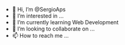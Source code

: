 - 👋 Hi, I’m @SergioAps
- 👀 I’m interested in ...
- 🌱 I’m currently learning Web Development
- 💞️ I’m looking to collaborate on ...
- 📫 How to reach me ...

<!---
SergioAps/SergioAps is a ✨ special ✨ repository because its `README.md` (this file) appears on your GitHub profile.
You can click the Preview link to take a look at your changes.
--->
